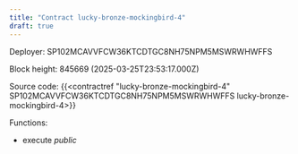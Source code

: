 ```yaml
---
title: "Contract lucky-bronze-mockingbird-4"
draft: true
---
```

Deployer: SP102MCAVVFCW36KTCDTGC8NH75NPM5MSWRWHWFFS


 



Block height: 845669 (2025-03-25T23:53:17.000Z)

Source code: {{<contractref "lucky-bronze-mockingbird-4" SP102MCAVVFCW36KTCDTGC8NH75NPM5MSWRWHWFFS lucky-bronze-mockingbird-4>}}

Functions:

* execute _public_
